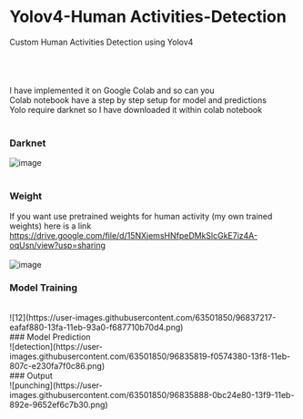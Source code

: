 # Yolov4-Human Activities-Detection
Custom Human Activities Detection using Yolov4</br>
</br></br>
</br></br>
I have implemented it on Google Colab and so can you </br>
Colab notebook have a step by step setup for model and predictions</br>
Yolo require darknet so I have downloaded it within colab notebook</br>
</br>
### Darknet
![image](https://user-images.githubusercontent.com/63501850/96834964-b9ccf900-13f7-11eb-9485-b32035c4928c.png)
</br>
</br>
### Weight
If you want use pretrained weights for human activity (my own trained weights) here is a link https://drive.google.com/file/d/15NXjemsHNfpeDMkSlcGkE7iz4A-oqUsn/view?usp=sharing </br>
</br>
![image](https://user-images.githubusercontent.com/63501850/96834880-96a24980-13f7-11eb-9c93-dc621ac2da9a.png)
</br>
### Model Training
</br>
![12](https://user-images.githubusercontent.com/63501850/96837217-eafaf880-13fa-11eb-93a0-f687710b70d4.png)
</br>
### Model Prediction
</br>
![detection](https://user-images.githubusercontent.com/63501850/96835819-f0574380-13f8-11eb-807c-e230fa7f0c86.png)
</br>
### Output
</br>
![punching](https://user-images.githubusercontent.com/63501850/96835888-0bc24e80-13f9-11eb-892e-9652ef6c7b30.png)
</br>
